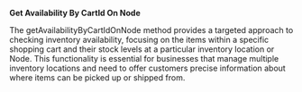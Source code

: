 **Get Availability By CartId On Node**

The getAvailabilityByCartIdOnNode method provides a targeted approach to checking inventory availability, focusing on the items within a specific shopping cart and their stock levels at a particular inventory location or Node. This functionality is essential for businesses that manage multiple inventory locations and need to offer customers precise information about where items can be picked up or shipped from.
